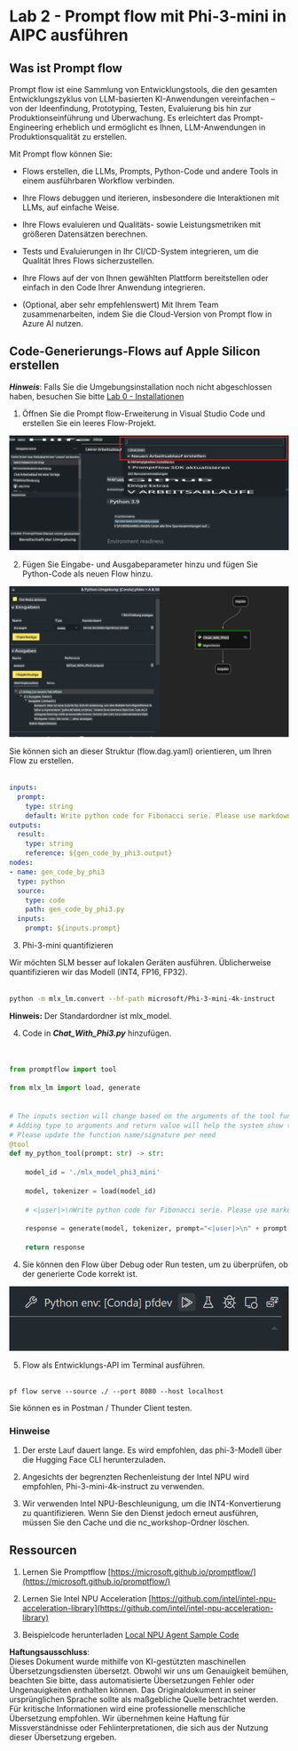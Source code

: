 # **Lab 2 - Prompt flow mit Phi-3-mini in AIPC ausführen**

## **Was ist Prompt flow**

Prompt flow ist eine Sammlung von Entwicklungstools, die den gesamten Entwicklungszyklus von LLM-basierten KI-Anwendungen vereinfachen – von der Ideenfindung, Prototyping, Testen, Evaluierung bis hin zur Produktionseinführung und Überwachung. Es erleichtert das Prompt-Engineering erheblich und ermöglicht es Ihnen, LLM-Anwendungen in Produktionsqualität zu erstellen.

Mit Prompt flow können Sie:

- Flows erstellen, die LLMs, Prompts, Python-Code und andere Tools in einem ausführbaren Workflow verbinden.

- Ihre Flows debuggen und iterieren, insbesondere die Interaktionen mit LLMs, auf einfache Weise.

- Ihre Flows evaluieren und Qualitäts- sowie Leistungsmetriken mit größeren Datensätzen berechnen.

- Tests und Evaluierungen in Ihr CI/CD-System integrieren, um die Qualität Ihres Flows sicherzustellen.

- Ihre Flows auf der von Ihnen gewählten Plattform bereitstellen oder einfach in den Code Ihrer Anwendung integrieren.

- (Optional, aber sehr empfehlenswert) Mit Ihrem Team zusammenarbeiten, indem Sie die Cloud-Version von Prompt flow in Azure AI nutzen.



## **Code-Generierungs-Flows auf Apple Silicon erstellen**

***Hinweis***: Falls Sie die Umgebungsinstallation noch nicht abgeschlossen haben, besuchen Sie bitte [Lab 0 - Installationen](./01.Installations.md)

1. Öffnen Sie die Prompt flow-Erweiterung in Visual Studio Code und erstellen Sie ein leeres Flow-Projekt.

![create](../../../../../../../../../translated_images/pf_create.d6172d8277a78a7fa82cd6ff727ed44e037fa78b662f1f62d5963f36d712d229.de.png)

2. Fügen Sie Eingabe- und Ausgabeparameter hinzu und fügen Sie Python-Code als neuen Flow hinzu.

![flow](../../../../../../../../../translated_images/pf_flow.d5646a323fb7f444c0b98b4521057a592325c583e7ba18bc31500bc0415e9ef3.de.png)

Sie können sich an dieser Struktur (flow.dag.yaml) orientieren, um Ihren Flow zu erstellen.

```yaml

inputs:
  prompt:
    type: string
    default: Write python code for Fibonacci serie. Please use markdown as output
outputs:
  result:
    type: string
    reference: ${gen_code_by_phi3.output}
nodes:
- name: gen_code_by_phi3
  type: python
  source:
    type: code
    path: gen_code_by_phi3.py
  inputs:
    prompt: ${inputs.prompt}


```

3. Phi-3-mini quantifizieren

Wir möchten SLM besser auf lokalen Geräten ausführen. Üblicherweise quantifizieren wir das Modell (INT4, FP16, FP32).

```bash

python -m mlx_lm.convert --hf-path microsoft/Phi-3-mini-4k-instruct

```

**Hinweis:** Der Standardordner ist mlx_model.

4. Code in ***Chat_With_Phi3.py*** hinzufügen.

```python


from promptflow import tool

from mlx_lm import load, generate


# The inputs section will change based on the arguments of the tool function, after you save the code
# Adding type to arguments and return value will help the system show the types properly
# Please update the function name/signature per need
@tool
def my_python_tool(prompt: str) -> str:

    model_id = './mlx_model_phi3_mini'

    model, tokenizer = load(model_id)

    # <|user|>\nWrite python code for Fibonacci serie. Please use markdown as output<|end|>\n<|assistant|>

    response = generate(model, tokenizer, prompt="<|user|>\n" + prompt  + "<|end|>\n<|assistant|>", max_tokens=2048, verbose=True)

    return response


```

4. Sie können den Flow über Debug oder Run testen, um zu überprüfen, ob der generierte Code korrekt ist.

![RUN](../../../../../../../../../translated_images/pf_run.d918637dc00f61e9bdeec37d4cc9646f77d270ac9203bcce13569f3157202b6e.de.png)

5. Flow als Entwicklungs-API im Terminal ausführen.

```

pf flow serve --source ./ --port 8080 --host localhost   

```

Sie können es in Postman / Thunder Client testen.


### **Hinweise**

1. Der erste Lauf dauert lange. Es wird empfohlen, das phi-3-Modell über die Hugging Face CLI herunterzuladen.

2. Angesichts der begrenzten Rechenleistung der Intel NPU wird empfohlen, Phi-3-mini-4k-instruct zu verwenden.

3. Wir verwenden Intel NPU-Beschleunigung, um die INT4-Konvertierung zu quantifizieren. Wenn Sie den Dienst jedoch erneut ausführen, müssen Sie den Cache und die nc_workshop-Ordner löschen.



## **Ressourcen**

1. Lernen Sie Promptflow [https://microsoft.github.io/promptflow/](https://microsoft.github.io/promptflow/)

2. Lernen Sie Intel NPU Acceleration [https://github.com/intel/intel-npu-acceleration-library](https://github.com/intel/intel-npu-acceleration-library)

3. Beispielcode herunterladen [Local NPU Agent Sample Code](../../../../../../../../../code/07.Lab/01/AIPC/local-npu-agent)

**Haftungsausschluss**:  
Dieses Dokument wurde mithilfe von KI-gestützten maschinellen Übersetzungsdiensten übersetzt. Obwohl wir uns um Genauigkeit bemühen, beachten Sie bitte, dass automatisierte Übersetzungen Fehler oder Ungenauigkeiten enthalten können. Das Originaldokument in seiner ursprünglichen Sprache sollte als maßgebliche Quelle betrachtet werden. Für kritische Informationen wird eine professionelle menschliche Übersetzung empfohlen. Wir übernehmen keine Haftung für Missverständnisse oder Fehlinterpretationen, die sich aus der Nutzung dieser Übersetzung ergeben.